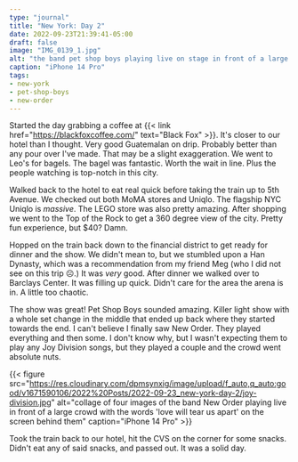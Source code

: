 ```yaml
---
type: "journal"
title: "New York: Day 2"
date: 2022-09-23T21:39:41-05:00
draft: false
image: "IMG_0139_1.jpg"
alt: "the band pet shop boys playing live on stage in front of a large crowd of people"
caption: "iPhone 14 Pro"
tags:
- new-york
- pet-shop-boys
- new-order
---
```


Started the day grabbing a coffee at {{< link href="https://blackfoxcoffee.com/" text="Black Fox" >}}. It's closer to our hotel than I thought. Very good Guatemalan on drip. Probably better than any pour over I've made. That may be a slight exaggeration. We went to Leo's for bagels. The bagel was fantastic. Worth the wait in line. Plus the people watching is top-notch in this city. 

Walked back to the hotel to eat real quick before taking the train up to 5th Avenue. We checked out both MoMA stores and Uniqlo. The flagship NYC Uniqlo is _massive_. The LEGO store was also pretty amazing. After shopping we went to the Top of the Rock to get a 360 degree view of the city. Pretty fun experience, but $40? Damn.

Hopped on the train back down to the financial district to get ready for dinner and the show. We didn't mean to, but we stumbled upon a Han Dynasty, which was a recommendation from my friend Meg (who I did not see on this trip ☹️.) It was _very_ good. After dinner we walked over to Barclays Center. It was filling up quick. Didn't care for the area the arena is in. A little too chaotic.

The show was great! Pet Shop Boys sounded amazing. Killer light show with a whole set change in the middle that ended up back where they started towards the end. I can't believe I finally saw New Order. They played everything and then some. I don't know why, but I wasn't expecting them to play any Joy Division songs, but they played a couple and the crowd went absolute nuts.

{{< figure src="https://res.cloudinary.com/dpmsynxig/image/upload/f_auto,q_auto:good/v1671590106/2022%20Posts/2022-09-23_new-york-day-2/joy-division.jpg" alt="collage of four images of the band New Order playing live in front of a large crowd with the words 'love will tear us apart' on the screen behind them" caption="iPhone 14 Pro" >}}

Took the train back to our hotel, hit the CVS on the corner for some snacks. Didn't eat any of said snacks, and passed out. It was a solid day.
